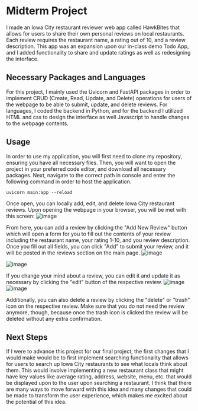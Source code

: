 # Midterm Project
I made an Iowa City restaurant reviewer web app called HawkBites that allows for users to share their own personal reviews on local restaurants. Each review requires the restaurant name, a rating out of 10, and a review description. This app was an expansion upon our in-class demo Todo App, and I added functionality to share and update ratings as well as redesigning the interface.

## Necessary Packages and Languages
For this project, I mainly used the Uvicorn and FastAPI packages in order to implement CRUD (Create, Read, Update, and Delete) operations for users of the webpage to be able to submit, update, and delete reviews. For languages, I coded the backend in Python, and for the backend I utilized HTML and css to design the interface as well Javascript to handle changes to the webpage contents.

## Usage
In order to use my application, you will first need to clone my repository, ensuring you have all necessary files. Then, you will want to open the project in your preferred code editor, and download all necessary packages. Next, navigate to the correct path in console and enter the following command in order to host the application. 
```console
uvicorn main:app --reload
```
Once open, you can locally add, edit, and delete Iowa City restaurant reviews. Upon opening the webpage in your browser, you will be met with this screen: ![image](https://github.com/user-attachments/assets/ba7190ae-26c1-4ad3-93aa-e80995e7e8ee)

From here, you can add a review by clicking the "Add New Review" button which will open a form for you to fill out the contents of your review including the restaurant name, your rating 1-10, and you review description. Once you fill out all fields, you can click "Add" to submit your review, and it will be posted in the reviews section on the main page.
![image](https://github.com/user-attachments/assets/55cae84b-5833-4754-af5e-ca886d2888d0)


![image](https://github.com/user-attachments/assets/e2883b97-0499-4807-914d-823f1871648a)

If you change your mind about a review, you can edit it and update it as necessary by clicking the "edit" button of the respective review. 
![image](https://github.com/user-attachments/assets/3f3235f3-7e91-49c1-82fe-70a53bf155b6)
![image](https://github.com/user-attachments/assets/9f3e0119-23d9-4a50-ad73-6350cef2956d)


Additionally, you can also delete a review by clicking the "delete" or "trash" icon on the respective review. Make sure that you do not need the review anymore, though, because once the trash icon is clicked the review will be deleted without any extra confirmation.

## Next Steps
If I were to advance this project for our final project, the first changes that I would make would be to first implement searching functionality that allows for users to search up Iowa City restaurants to see what locals think about them. This would involve implementing a new restaurant class that might have key values like average rating, address, website, menu, etc. that would be displayed upon to the user upon searching a restaurant. I think that there are many ways to move forward with this idea and many changes that could be made to transform the user experience, which makes me excited about the potential of this idea.
